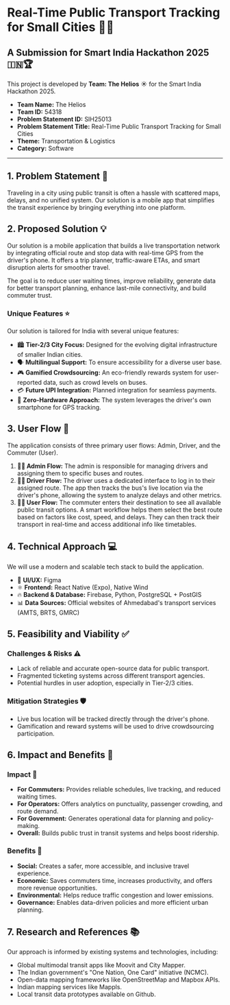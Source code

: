 # Real-Time Public Transport Tracking for Small Cities 🚌📍

## A Submission for Smart India Hackathon 2025 🇮🇳🏆

This project is developed by **Team: The Helios** ☀️ for the Smart India Hackathon 2025.

-   **Team Name:** The Helios
-   **Team ID:** 54318
-   **Problem Statement ID:** SIH25013
-   **Problem Statement Title:** Real-Time Public Transport Tracking for Small Cities
-   **Theme:** Transportation & Logistics
-   **Category:** Software

---

## 1. Problem Statement 🤔

Traveling in a city using public transit is often a hassle with scattered maps, delays, and no unified system. Our solution is a mobile app that simplifies the transit experience by bringing everything into one platform.

## 2. Proposed Solution 💡

Our solution is a mobile application that builds a live transportation network by integrating official route and stop data with real-time GPS from the driver's phone. It offers a trip planner, traffic-aware ETAs, and smart disruption alerts for smoother travel.

The goal is to reduce user waiting times, improve reliability, generate data for better transport planning, enhance last-mile connectivity, and build commuter trust.

### Unique Features ⭐

Our solution is tailored for India with several unique features:
* 🏙️ **Tier-2/3 City Focus:** Designed for the evolving digital infrastructure of smaller Indian cities.
* 🗣️ **Multilingual Support:** To ensure accessibility for a diverse user base.
* 🎮 **Gamified Crowdsourcing:** An eco-friendly rewards system for user-reported data, such as crowd levels on buses.
* 💳 **Future UPI Integration:** Planned integration for seamless payments.
* 📱 **Zero-Hardware Approach:** The system leverages the driver's own smartphone for GPS tracking.

## 3. User Flow 🔄

The application consists of three primary user flows: Admin, Driver, and the Commuter (User).

1.  **👨‍💼 Admin Flow:** The admin is responsible for managing drivers and assigning them to specific buses and routes.
2.  **🧑‍✈️ Driver Flow:** The driver uses a dedicated interface to log in to their assigned route. The app then tracks the bus's live location via the driver's phone, allowing the system to analyze delays and other metrics.
3.  **🧍‍♀️ User Flow:** The commuter enters their destination to see all available public transit options. A smart workflow helps them select the best route based on factors like cost, speed, and delays. They can then track their transport in real-time and access additional info like timetables.

## 4. Technical Approach 💻

We will use a modern and scalable tech stack to build the application.

-   🎨 **UI/UX:** Figma
-   ⚛️ **Frontend:** React Native (Expo), Native Wind
-   🔥 **Backend & Database:** Firebase, Python, PostgreSQL + PostGIS
-   📊 **Data Sources:** Official websites of Ahmedabad's transport services (AMTS, BRTS, GMRC)

## 5. Feasibility and Viability ✅

### Challenges & Risks ⚠️
* Lack of reliable and accurate open-source data for public transport.
* Fragmented ticketing systems across different transport agencies.
* Potential hurdles in user adoption, especially in Tier-2/3 cities.

### Mitigation Strategies 🛡️
* Live bus location will be tracked directly through the driver's phone.
* Gamification and reward systems will be used to drive crowdsourcing participation.

## 6. Impact and Benefits 🚀

### Impact 🎯
* **For Commuters:** Provides reliable schedules, live tracking, and reduced waiting times.
* **For Operators:** Offers analytics on punctuality, passenger crowding, and route demand.
* **For Government:** Generates operational data for planning and policy-making.
* **Overall:** Builds public trust in transit systems and helps boost ridership.

### Benefits 🌱
* **Social:** Creates a safer, more accessible, and inclusive travel experience.
* **Economic:** Saves commuters time, increases productivity, and offers more revenue opportunities.
* **Environmental:** Helps reduce traffic congestion and lower emissions.
* **Governance:** Enables data-driven policies and more efficient urban planning.

## 7. Research and References 📚

Our approach is informed by existing systems and technologies, including:
* Global multimodal transit apps like Moovit and City Mapper.
* The Indian government's "One Nation, One Card" initiative (NCMC).
* Open-data mapping frameworks like OpenStreetMap and Mapbox APIs.
* Indian mapping services like Mappls.
* Local transit data prototypes available on Github.